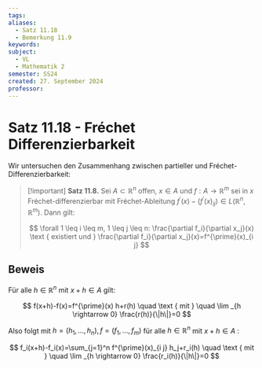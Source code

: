 ```yaml
---
tags: 
aliases:
  - Satz 11.18
  - Bemerkung 11.9
keywords: 
subject:
  - VL
  - Mathematik 2
semester: SS24
created: 27. September 2024
professor:
---
```


# Satz 11.18 - Fréchet Differenzierbarkeit

Wir untersuchen den Zusammenhang zwischen partieller und Fréchet-Differenzierbarkeit:

> [!important] **Satz 11.8.** Sei $A \subset \mathbb{R}^n$ offen, $x \in A$ und $f: A \rightarrow \mathbb{R}^m$ sei in $x$ Fréchet-differenzierbar mit Fréchet-Ableitung $f^{\prime}(x)-\left(f^{\prime}(x)_{i j}\right) \in L\left(\mathbb{R}^n, \mathbb{R}^m\right)$. Dann gilt:
> 
> $$
> \forall 1 \leq i \leq m, 1 \leq j \leq n: \frac{\partial f_i}{\partial x_j}(x) \text { existiert und } \frac{\partial f_i}{\partial x_j}(x)=f^{\prime}(x)_{i j}
> $$

## Beweis

Für alle $h \in \mathbb{R}^n$ mit $x+h \in A$ gilt:

$$
f(x+h)-f(x)=f^{\prime}(x) h+r(h) \quad \text { mit } \quad \lim _{h \rightarrow 0} \frac{r(h)}{\|h\|}=0
$$


Also folgt mit $h=\left(h_1, \ldots, h_n\right), f=\left(f_1, \ldots, f_m\right)$ für alle $h \in \mathbb{R}^n$ mit $x+h \in A$ :

$$
f_i(x+h)-f_i(x)=\sum_{j=1}^n f^{\prime}(x)_{i j} h_j+r_i(h) \quad \text { mit } \quad \lim _{h \rightarrow 0} \frac{r_i(h)}{\|h\|}=0
$$